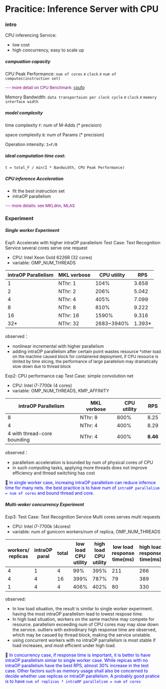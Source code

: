 # Pracitice: Inference Server with CPU

### intro

CPU inferencing Service:
- low cost
- high concurrency, easy to scale up


##### compuation capacity
CPU Peak Performance: `num of cores` *x* `clock` *x* `num of computes(instruction set)`

<font size='2' color='purple'>--- more detail on CPU Benchmark: [cpufp](https://github.com/pigirons/cpufp) </font>

Memory Bandwidth: `data transportaion per clock cycle` *x* `clock` *x* `memory interface width`

##### model complexity
time complexity `F`: num of M-Adds (* precision)

space complexity `B`: num of Params (* precision)

Operation intensity: `I=F/B` 

##### ideal computation time cost:
`t = total_F / min(I * Bandwidth, CPU Peak Performance)`

##### CPU inference Acceleration
- fit the best instruction set
- intraOP parallelism 

<font size=2 color='purple'> --- more details: see MKLdnn, MLAS </font>

### Experiment
##### Single worker Experiment
Exp1: Accelerate with higher intraOP parallelism
Test Case: Text Recognition Service
several cores serve one request
- CPU: Intel Xeon Gold 6226R (32 cores)
- variable: OMP_NUM_THREADS

| intraOP Parallelism | MKL verbose | CPU utility | RPS |
| ----- | ----- | ----- | ----- |
| 1 | NThr: 1 | 104% | 3.658 |
| 2 | NThr: 2 | 206% | 5.042 |
| 4 | NThr: 4 | 405% | 7.099 |
| 8 | NThr: 8 | 810% | 9.222 |
| 16 | NThr: 16 | 1590% | 9.316 |
| 32* | NThr: 32 | 2683~3940% | 1.393* | 

observed： 
- nonlinear incremental with higher parallelism
- adding intraOP parallelism after certain point wastes resource 
<font size=2> *other load on the machine caused block </font> 
<font size=2> for containered deployment, if CPU resource is limited by time slicing, the performance of large parallelism may dramatically slow down due to thread block</font>

Exp2: CPU performance cap
Test Case: simple convolution net
- CPU: Intel i7-7700k (4 cores)
- variable: OMP_NUM_THREADS, KMP_AFFINITY

| intraOP Parallelism | MKL verbose | CPU utility | RPS |
| ----- | ----- | ----- | ----- |
| 8 | NThr: 8 | 800% | 8.25 |
| 4 | NThr: 4 | 400% | 8.29 |
| 4 with thread-core bounding | NThr: 4 | 400% | __8.46__ |

observed：
- parallelism acceleration is bounded by num of physical cores of CPU
- in such computing tasks, applying more threads does not improve efficiency and  thread switching has cost

:speech_balloon: <font color='blue'>In single worker case, increaing intraOP parallelism can reduce infernce time for many nets. the best practice is to have num of `intraOP parallelism = num of cores` and bound thread and core.</font>

##### Multi-woker concurrency Experiment
Exp3: 
Test Case: Text Recognition Service
Multi cores serves multi requests
- CPU: Intel i7-7700k (4cores)
- variable: num of gunicorn workers/num of replica, OMP_NUM_THREADS

| workers/ replicas | intraOP paral | total | low load CPU utility | high load CPU utility | low load response time(ms) | high load response time(ms) | high load RPS |
| ----- | ----- | ----- | ----- | ----- | ----- | ----- | ----- |
| 4 | 1 | 4 | 99% | 395% | 211 | 266 | __15.90__ |
| 4 | 4 | 16 | 399% | 787% | 79 | 389 | 10.20 |
| 1 | 4 | 4 | 406% | 402% | 80 | 330 | 12.00 |

observed:
- In low load situation, the result is similar to single worker experiment. having the most intraOP parallelism lead to lowest respose time.
- In high load situation, workers on the same machine may compete for resource. parallelism exceeding num of CPU cores may may slow down the service. outliers with extrodinary high response time are observed, which may be casued by thread block, making the service unstable.
- using concurrent workers with no intraOP parrallelism is most stable if load increases, and most efficient under high load. 



:speech_balloon: <font color='blue'>In concurrency case, if response time is important, it is better to have intraOP parallelism simiar to single worker case. While repicas with no intraOP parallelism have the best RPS, almost 30% increase in the test case. Other factors such as memory usage shall also be concerned to decide whether use replicas or intraOP parallelism. A probably good pratice is to have `num of replicas * intraOP parallelism = num of cores`</font>
